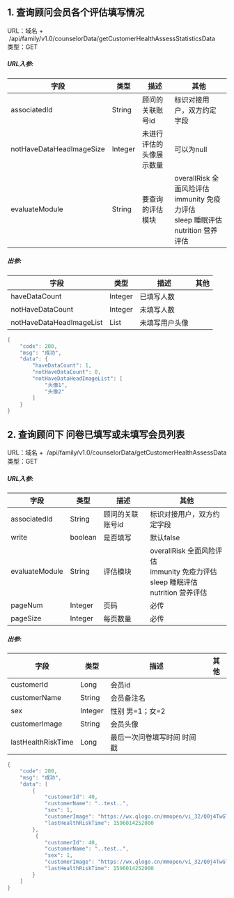 <a name="SKh0S"></a>
## 1. 查询顾问会员各个评估填写情况 
URL：域名 +  /api/family/v1.0/counselorData/getCustomerHealthAssessStatisticsData<br />类型：GET
<a name="ZY9DB"></a>
##### URL入参:
| 字段 | 类型 | 描述 | 其他 |
| --- | --- | --- | --- |
| associatedId | String | 顾问的关联账号id | 标识对接用户，双方约定字段 |
| notHaveDataHeadImageSize | Integer | 未进行评估的头像展示数量 | 可以为null |
| evaluateModule | String | 要查询的评估模块 | overallRisk 全面风险评估<br />immunity  免疫力评估<br />sleep  睡眠评估<br />nutrition  营养评估 |

<a name="TctWE"></a>
##### 出参:
| 字段 | 类型 | 描述 | 其他 |
| --- | --- | --- | --- |
| haveDataCount | Integer | 已填写人数 |  |
| notHaveDataCount | Integer | 未填写人数 |  |
| notHaveDataHeadImageList | List<String> | 未填写用户头像 |  |

```java
{
    "code": 200,
    "msg": "成功",
    "data": {
        "haveDataCount": 1,
        "notHaveDataCount": 0,
        "notHaveDataHeadImageList": [
            "头像1",
            "头像2"
        ]
    }
}
```
<a name="b2NYF"></a>
## 2. 查询顾问下 问卷已填写或未填写会员列表
URL：域名 +  /api/family/v1.0/counselorData/getCustomerHealthAssessData<br />类型：GET
<a name="pEsp9"></a>
##### URL入参:
| 字段 | 类型 | 描述 | 其他 |
| --- | --- | --- | --- |
| associatedId | String | 顾问的关联账号id | 标识对接用户，双方约定字段 |
| write | boolean | 是否填写 | 默认false |
| evaluateModule | String | 评估模块 | overallRisk 全面风险评估<br />immunity  免疫力评估<br />sleep  睡眠评估<br />nutrition  营养评估 |
| pageNum | Integer | 页码 | 必传 |
| pageSize | Integer | 每页数量 | 必传 |

<a name="QLf94"></a>
##### 出参:
| 字段 | 类型 | 描述 | 其他 |
| --- | --- | --- | --- |
| customerId | Long | 会员id |  |
| customerName | String | 会员备注名 |  |
| sex | Integer | 性别 男=1；女=2 |  |
| customerImage | String | 会员头像 |  |
| lastHealthRiskTime | Long | 最后一次问卷填写时间 时间戳 |  |

```java
{
    "code": 200,
    "msg": "成功",
    "data": [
        {
            "customerId": 40,
            "customerName": "..test..",
            "sex": 1,
            "customerImage": "https://wx.qlogo.cn/mmopen/vi_32/Q0j4TwGTfTLFicpLxq2EgkKyveGO0AMWFBc9bwXHjkibTSCUUKHd9a5JJjBSLBSK0D5x6STeYMt7UFOHVu0sveBA/132",
            "lastHealthRiskTime": 1596014252000
        },
         {
            "customerId": 40,
            "customerName": "..test..",
            "sex": 1,
            "customerImage": "https://wx.qlogo.cn/mmopen/vi_32/Q0j4TwGTfTLFicpLxq2EgkKyveGO0AMWFBc9bwXHjkibTSCUUKHd9a5JJjBSLBSK0D5x6STeYMt7UFOHVu0sveBA/132",
            "lastHealthRiskTime": 1596014252000
        }
    ]
}
```
<a name="UQn3b"></a>
## ​<br />

